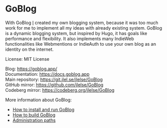 # GoBlog

With GoBlog [I](https://jlelse.blog) created my own blogging system, because it was too much work for me to implement all my ideas with already existing system. GoBlog is a dynamic blogging system, but inspired by Hugo, it has goals like performance and flexibility. It also implements many IndieWeb functionalities like Webmentions or IndieAuth to use your own blog as an identity on the internet.

License: MIT License

Blog: https://goblog.app/  
Documentation: https://docs.goblog.app  
Main repository: https://git.jlel.se/jlelse/GoBlog  
GitHub mirror: https://github.com/jlelse/GoBlog  
Codeberg mirror: https://codeberg.org/jlelse/GoBlog

More information about GoBlog:

- [How to install and run GoBlog](./install.md)
- [How to build GoBlog](./build.md)
- [Administration paths](./admin-paths.md)